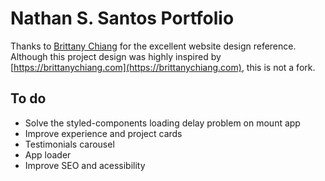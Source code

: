 # Nathan S. Santos Portfolio

Thanks to [Brittany Chiang](https://github.com/bchiang7) for the excellent website design reference. Although this project design was highly inspired by [https://brittanychiang.com](https://brittanychiang.com), this is not a fork.

## To do

- Solve the styled-components loading delay problem on mount app
- Improve experience and project cards
- Testimonials carousel
- App loader
- Improve SEO and acessibility

